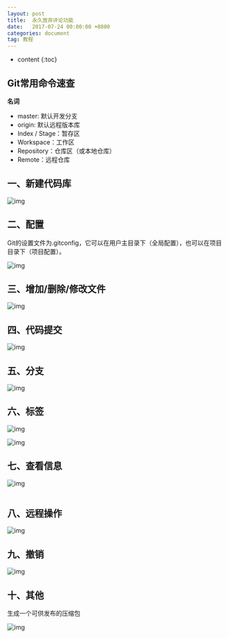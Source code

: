 ```yaml
---
layout: post
title:  永久放弃评论功能
date:   2017-07-24 00:00:00 +0800
categories: document
tag: 教程
---
```


* content
{:toc}


## Git常用命令速查

**名词**

- master: 默认开发分支
- origin: 默认远程版本库
- Index / Stage：暂存区
- Workspace：工作区
- Repository：仓库区（或本地仓库）
- Remote：远程仓库

## **一、新建代码库**

![img](https://mmbiz.qpic.cn/mmbiz_png/J5qtMtfPAwvzljPylcLArp7gciat9icKk7UiajxiaVHIjlZPBlGUianTCYhuyWYibhUfW47cEw8XXEDNtg0TwbaE08VQ/640?wx_fmt=png&tp=webp&wxfrom=5&wx_lazy=1)

## **二、配置**

Git的设置文件为.gitconfig，它可以在用户主目录下（全局配置），也可以在项目目录下（项目配置）。

![img](https://mmbiz.qpic.cn/mmbiz_png/J5qtMtfPAwvzljPylcLArp7gciat9icKk7ILbROfnQ46x5BrXUAXfDN7BB1CnV8dHadIQT30IolU2fpaXvXYatCA/640?wx_fmt=png&tp=webp&wxfrom=5&wx_lazy=1)

## **三、增加/删除/修改文件**

![img](https://mmbiz.qpic.cn/mmbiz_png/J5qtMtfPAwvzljPylcLArp7gciat9icKk7hVNNLNoaZ4aA4aeCnvJ8rm5iaibED59Bj9bTNBVVmcaQicOZYNVFPKVvA/640?wx_fmt=png&tp=webp&wxfrom=5&wx_lazy=1)

## **四、代码提交**

![img](https://mmbiz.qpic.cn/mmbiz_png/J5qtMtfPAwvzljPylcLArp7gciat9icKk7vaV4ALXld9yt9m3MK3ibPWcibkciaFZPS9odfNVgDRnhtCxKrPl7ClFgA/640?wx_fmt=png&tp=webp&wxfrom=5&wx_lazy=1)

## **五、分支**

![img](https://mmbiz.qpic.cn/mmbiz_png/J5qtMtfPAwvzljPylcLArp7gciat9icKk7V22picSxjDfohqcYU1I5uOMXq3Eb9snjy59GgVzPD0xib2KbuczF8K1Q/640?wx_fmt=png&tp=webp&wxfrom=5&wx_lazy=1)

## **六、标签**

![img](https://mmbiz.qpic.cn/mmbiz_png/J5qtMtfPAwvzljPylcLArp7gciat9icKk7pibQdMbF08os43Kb7cGBsJUUJUVTeDGIyoHtEYxUibR5ic7iamoAPmiaYNw/640?wx_fmt=png&tp=webp&wxfrom=5&wx_lazy=1)

![img](https://mmbiz.qpic.cn/mmbiz_png/J5qtMtfPAwvzljPylcLArp7gciat9icKk7bT0VFxJW62DCfDAGSM4mmAkdwpF3iatbnwCc6IXPeUBmJjicjtaBgNsw/640?wx_fmt=png&tp=webp&wxfrom=5&wx_lazy=1)

## **七、查看信息**

![img](https://mmbiz.qpic.cn/mmbiz_png/J5qtMtfPAwvzljPylcLArp7gciat9icKk7mQJD1rZEgHG9jV5aa4oODnxr0ic1R6rQo9auwBC8BpDlX1vlhW2SYCg/640?wx_fmt=png&tp=webp&wxfrom=5&wx_lazy=1)

![img](data:image/gif;base64,iVBORw0KGgoAAAANSUhEUgAAAAEAAAABCAYAAAAfFcSJAAAADUlEQVQImWNgYGBgAAAABQABh6FO1AAAAABJRU5ErkJggg==)

## **八、远程操作**

![img](https://mmbiz.qpic.cn/mmbiz_png/J5qtMtfPAwvzljPylcLArp7gciat9icKk7dMbKRM5vpja42SqGgwtZPnM8Y7VDAfRhGXG4XflaiaRPFU7AdWhN2Cg/640?wx_fmt=png&tp=webp&wxfrom=5&wx_lazy=1)

## **九、撤销**

![img](https://mmbiz.qpic.cn/mmbiz_png/J5qtMtfPAwvzljPylcLArp7gciat9icKk7nU0QPKVo2IJsoT6jO6ibcmWAgjcSnewapsTKibfveh9gWKGTNIfAH4Lw/640?wx_fmt=png&tp=webp&wxfrom=5&wx_lazy=1)

## **十、其他**

生成一个可供发布的压缩包

![img](https://mmbiz.qpic.cn/mmbiz_png/J5qtMtfPAwvzljPylcLArp7gciat9icKk7jdQxMic5HsBatv8RJFMlanAgqX2libIawOHb0J8tzvYRyWUlkwLiceiaJw/640?wx_fmt=png&tp=webp&wxfrom=5&wx_lazy=1)